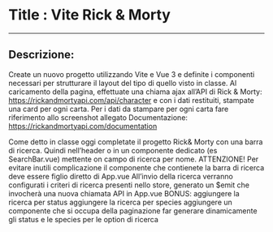 # Title : Vite Rick & Morty
____________

## **Descrizione:**
Create un nuovo progetto utilizzando Vite e Vue 3 e definite i componenti necessari per strutturare il layout del tipo di quello visto in classe.
Al caricamento della pagina, effettuate una chiama ajax all’API di Rick & Morty: https://rickandmortyapi.com/api/character e con i dati restituiti, stampate una card per ogni carta.
Per i dati da stampare per ogni carta fare riferimento allo screenshot allegato
Documentazione:
https://rickandmortyapi.com/documentation

Come detto in classe oggi completate il progetto Rick& Morty con una barra di ricerca.
Quindi nell’header o in un componente dedicato (es SearchBar.vue) mettente on campo di ricerca per nome.
ATTENZIONE! Per evitare inutili complicazione il componente che contienete la barra di ricerca deve essere figlio diretto di App.vue
All’invio della ricerca verranno configurati i criteri di ricerca presenti nello store, generato un $emit che invocherà una nuova chiamata API in App.vue
BONUS:
aggiungere la ricerca per status
aggiungere la ricerca per species
aggiungere un componente che si occupa della paginazione
far generare dinamicamente gli status e le species per le option di ricerca